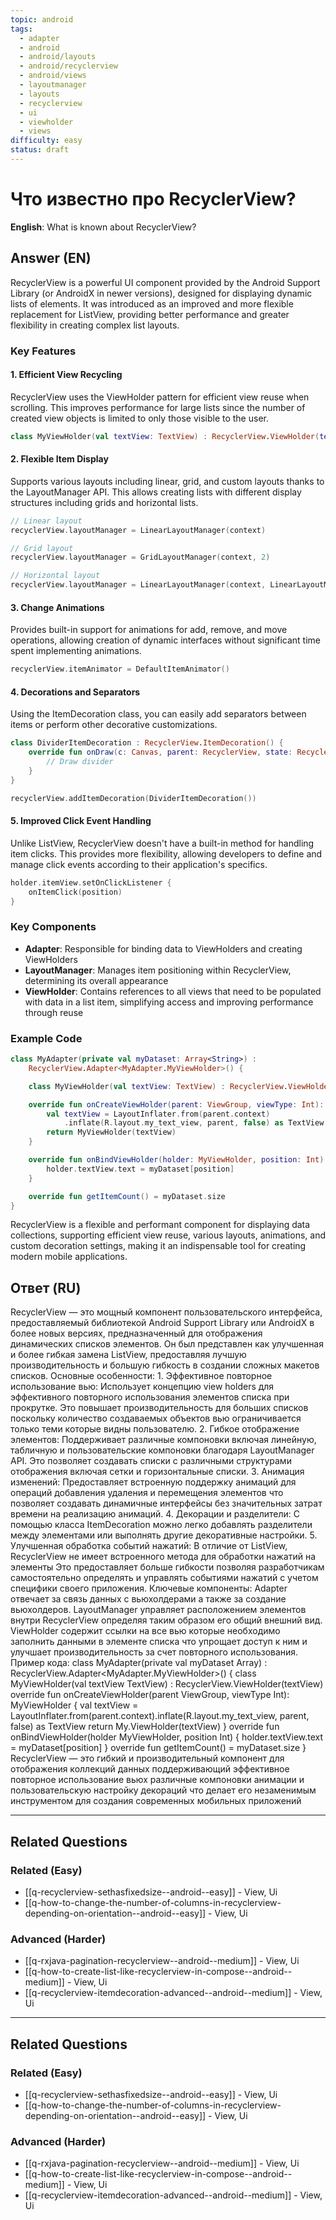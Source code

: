 ```yaml
---
topic: android
tags:
  - adapter
  - android
  - android/layouts
  - android/recyclerview
  - android/views
  - layoutmanager
  - layouts
  - recyclerview
  - ui
  - viewholder
  - views
difficulty: easy
status: draft
---
```


# Что известно про RecyclerView?

**English**: What is known about RecyclerView?

## Answer (EN)
RecyclerView is a powerful UI component provided by the Android Support Library (or AndroidX in newer versions), designed for displaying dynamic lists of elements. It was introduced as an improved and more flexible replacement for ListView, providing better performance and greater flexibility in creating complex list layouts.

### Key Features

#### 1. Efficient View Recycling

RecyclerView uses the ViewHolder pattern for efficient view reuse when scrolling. This improves performance for large lists since the number of created view objects is limited to only those visible to the user.

```kotlin
class MyViewHolder(val textView: TextView) : RecyclerView.ViewHolder(textView)
```

#### 2. Flexible Item Display

Supports various layouts including linear, grid, and custom layouts thanks to the LayoutManager API. This allows creating lists with different display structures including grids and horizontal lists.

```kotlin
// Linear layout
recyclerView.layoutManager = LinearLayoutManager(context)

// Grid layout
recyclerView.layoutManager = GridLayoutManager(context, 2)

// Horizontal layout
recyclerView.layoutManager = LinearLayoutManager(context, LinearLayoutManager.HORIZONTAL, false)
```

#### 3. Change Animations

Provides built-in support for animations for add, remove, and move operations, allowing creation of dynamic interfaces without significant time spent implementing animations.

```kotlin
recyclerView.itemAnimator = DefaultItemAnimator()
```

#### 4. Decorations and Separators

Using the ItemDecoration class, you can easily add separators between items or perform other decorative customizations.

```kotlin
class DividerItemDecoration : RecyclerView.ItemDecoration() {
    override fun onDraw(c: Canvas, parent: RecyclerView, state: RecyclerView.State) {
        // Draw divider
    }
}

recyclerView.addItemDecoration(DividerItemDecoration())
```

#### 5. Improved Click Event Handling

Unlike ListView, RecyclerView doesn't have a built-in method for handling item clicks. This provides more flexibility, allowing developers to define and manage click events according to their application's specifics.

```kotlin
holder.itemView.setOnClickListener {
    onItemClick(position)
}
```

### Key Components

- **Adapter**: Responsible for binding data to ViewHolders and creating ViewHolders
- **LayoutManager**: Manages item positioning within RecyclerView, determining its overall appearance
- **ViewHolder**: Contains references to all views that need to be populated with data in a list item, simplifying access and improving performance through reuse

### Example Code

```kotlin
class MyAdapter(private val myDataset: Array<String>) :
    RecyclerView.Adapter<MyAdapter.MyViewHolder>() {

    class MyViewHolder(val textView: TextView) : RecyclerView.ViewHolder(textView)

    override fun onCreateViewHolder(parent: ViewGroup, viewType: Int): MyViewHolder {
        val textView = LayoutInflater.from(parent.context)
            .inflate(R.layout.my_text_view, parent, false) as TextView
        return MyViewHolder(textView)
    }

    override fun onBindViewHolder(holder: MyViewHolder, position: Int) {
        holder.textView.text = myDataset[position]
    }

    override fun getItemCount() = myDataset.size
}
```

RecyclerView is a flexible and performant component for displaying data collections, supporting efficient view reuse, various layouts, animations, and custom decoration settings, making it an indispensable tool for creating modern mobile applications.

## Ответ (RU)
RecyclerView — это мощный компонент пользовательского интерфейса, предоставляемый библиотекой Android Support Library или AndroidX в более новых версиях, предназначенный для отображения динамических списков элементов. Он был представлен как улучшенная и более гибкая замена ListView, предоставляя лучшую производительность и большую гибкость в создании сложных макетов списков. Основные особенности: 1. Эффективное повторное использование вью: Использует концепцию view holders для эффективного повторного использования элементов списка при прокрутке. Это повышает производительность для больших списков поскольку количество создаваемых объектов вью ограничивается только теми которые видны пользователю. 2. Гибкое отображение элементов: Поддерживает различные компоновки включая линейную, табличную и пользовательские компоновки благодаря LayoutManager API. Это позволяет создавать списки с различными структурами отображения включая сетки и горизонтальные списки. 3. Анимация изменений: Предоставляет встроенную поддержку анимаций для операций добавления удаления и перемещения элементов что позволяет создавать динамичные интерфейсы без значительных затрат времени на реализацию анимаций. 4. Декорации и разделители: С помощью класса ItemDecoration можно легко добавлять разделители между элементами или выполнять другие декоративные настройки. 5. Улучшенная обработка событий нажатий: В отличие от ListView, RecyclerView не имеет встроенного метода для обработки нажатий на элементы Это предоставляет больше гибкости позволяя разработчикам самостоятельно определять и управлять событиями нажатий с учетом специфики своего приложения. Ключевые компоненты: Adapter отвечает за связь данных с вьюхолдерами а также за создание вьюхолдеров. LayoutManager управляет расположением элементов внутри RecyclerView определяя таким образом его общий внешний вид. ViewHolder содержит ссылки на все вью которые необходимо заполнить данными в элементе списка что упрощает доступ к ним и улучшает производительность за счет повторного использования. Пример кода: class MyAdapter(private val myDataset Array<String>) : RecyclerView.Adapter<MyAdapter.MyViewHolder>() { class MyViewHolder(val textView TextView) : RecyclerView.ViewHolder(textView) override fun onCreateViewHolder(parent ViewGroup, viewType Int): MyViewHolder { val textView = LayoutInflater.from(parent.context).inflate(R.layout.my_text_view, parent, false) as TextView return My.ViewHolder(textView) } override fun onBindViewHolder(holder MyViewHolder, position Int) { holder.textView.text = myDataset[position] } override fun getItemCount() = myDataset.size } RecyclerView — это гибкий и производительный компонент для отображения коллекций данных поддерживающий эффективное повторное использование вьюх различные компоновки анимации и пользовательскую настройку декораций что делает его незаменимым инструментом для создания современных мобильных приложений


---

## Related Questions

### Related (Easy)
- [[q-recyclerview-sethasfixedsize--android--easy]] - View, Ui
- [[q-how-to-change-the-number-of-columns-in-recyclerview-depending-on-orientation--android--easy]] - View, Ui

### Advanced (Harder)
- [[q-rxjava-pagination-recyclerview--android--medium]] - View, Ui
- [[q-how-to-create-list-like-recyclerview-in-compose--android--medium]] - View, Ui
- [[q-recyclerview-itemdecoration-advanced--android--medium]] - View, Ui

---

## Related Questions

### Related (Easy)
- [[q-recyclerview-sethasfixedsize--android--easy]] - View, Ui
- [[q-how-to-change-the-number-of-columns-in-recyclerview-depending-on-orientation--android--easy]] - View, Ui

### Advanced (Harder)
- [[q-rxjava-pagination-recyclerview--android--medium]] - View, Ui
- [[q-how-to-create-list-like-recyclerview-in-compose--android--medium]] - View, Ui
- [[q-recyclerview-itemdecoration-advanced--android--medium]] - View, Ui

